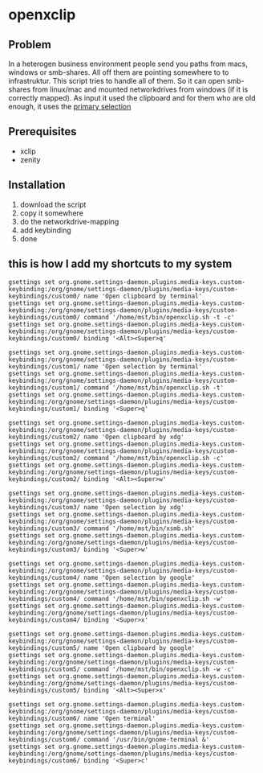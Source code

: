 # openxclip
## Problem
In a heterogen business environment people send you paths from macs, windows or smb-shares. All off them are pointing somewhere to to infrastruktur.
This script tries to handle all of them.
So it can open smb-shares from linux/mac and mounted networkdrives from windows (if it is correctly mapped).
As input it used the clipboard and for them who are old enough, it uses the [primary selection](https://tronche.com/gui/x/icccm/sec-2.html#s-2.6.1)

## Prerequisites
* xclip
* zenity

## Installation
1. download the script
2. copy it somewhere
3. do the networkdrive-mapping
4. add keybinding
5. done


## this is how I add my shortcuts to my system
```
gsettings set org.gnome.settings-daemon.plugins.media-keys.custom-keybinding:/org/gnome/settings-daemon/plugins/media-keys/custom-keybindings/custom0/ name 'Open clipboard by terminal'
gsettings set org.gnome.settings-daemon.plugins.media-keys.custom-keybinding:/org/gnome/settings-daemon/plugins/media-keys/custom-keybindings/custom0/ command '/home/mst/bin/openxclip.sh -t -c'
gsettings set org.gnome.settings-daemon.plugins.media-keys.custom-keybinding:/org/gnome/settings-daemon/plugins/media-keys/custom-keybindings/custom0/ binding '<Alt><Super>q'

gsettings set org.gnome.settings-daemon.plugins.media-keys.custom-keybinding:/org/gnome/settings-daemon/plugins/media-keys/custom-keybindings/custom1/ name 'Open selection by terminal'
gsettings set org.gnome.settings-daemon.plugins.media-keys.custom-keybinding:/org/gnome/settings-daemon/plugins/media-keys/custom-keybindings/custom1/ command '/home/mst/bin/openxclip.sh -t'
gsettings set org.gnome.settings-daemon.plugins.media-keys.custom-keybinding:/org/gnome/settings-daemon/plugins/media-keys/custom-keybindings/custom1/ binding '<Super>q'

gsettings set org.gnome.settings-daemon.plugins.media-keys.custom-keybinding:/org/gnome/settings-daemon/plugins/media-keys/custom-keybindings/custom2/ name 'Open clipboard by xdg'
gsettings set org.gnome.settings-daemon.plugins.media-keys.custom-keybinding:/org/gnome/settings-daemon/plugins/media-keys/custom-keybindings/custom2/ command '/home/mst/bin/openxclip.sh -c'
gsettings set org.gnome.settings-daemon.plugins.media-keys.custom-keybinding:/org/gnome/settings-daemon/plugins/media-keys/custom-keybindings/custom2/ binding '<Alt><Super>w'

gsettings set org.gnome.settings-daemon.plugins.media-keys.custom-keybinding:/org/gnome/settings-daemon/plugins/media-keys/custom-keybindings/custom3/ name 'Open selection by xdg'
gsettings set org.gnome.settings-daemon.plugins.media-keys.custom-keybinding:/org/gnome/settings-daemon/plugins/media-keys/custom-keybindings/custom3/ command '/home/mst/bin/xsmb.sh'
gsettings set org.gnome.settings-daemon.plugins.media-keys.custom-keybinding:/org/gnome/settings-daemon/plugins/media-keys/custom-keybindings/custom3/ binding '<Super>w'

gsettings set org.gnome.settings-daemon.plugins.media-keys.custom-keybinding:/org/gnome/settings-daemon/plugins/media-keys/custom-keybindings/custom4/ name 'Open selection by google'
gsettings set org.gnome.settings-daemon.plugins.media-keys.custom-keybinding:/org/gnome/settings-daemon/plugins/media-keys/custom-keybindings/custom4/ command '/home/mst/bin/openxclip.sh -w'
gsettings set org.gnome.settings-daemon.plugins.media-keys.custom-keybinding:/org/gnome/settings-daemon/plugins/media-keys/custom-keybindings/custom4/ binding '<Super>x'

gsettings set org.gnome.settings-daemon.plugins.media-keys.custom-keybinding:/org/gnome/settings-daemon/plugins/media-keys/custom-keybindings/custom5/ name 'Open clipboard by google'
gsettings set org.gnome.settings-daemon.plugins.media-keys.custom-keybinding:/org/gnome/settings-daemon/plugins/media-keys/custom-keybindings/custom5/ command '/home/mst/bin/openxclip.sh -w -c'
gsettings set org.gnome.settings-daemon.plugins.media-keys.custom-keybinding:/org/gnome/settings-daemon/plugins/media-keys/custom-keybindings/custom5/ binding '<Alt><Super>x'

gsettings set org.gnome.settings-daemon.plugins.media-keys.custom-keybinding:/org/gnome/settings-daemon/plugins/media-keys/custom-keybindings/custom6/ name 'Open terminal'
gsettings set org.gnome.settings-daemon.plugins.media-keys.custom-keybinding:/org/gnome/settings-daemon/plugins/media-keys/custom-keybindings/custom6/ command '/usr/bin/gnome-terminal &'
gsettings set org.gnome.settings-daemon.plugins.media-keys.custom-keybinding:/org/gnome/settings-daemon/plugins/media-keys/custom-keybindings/custom6/ binding '<Super>c'
```
